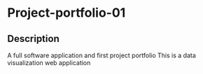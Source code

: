 # Project-portfolio-01
## Description
A full software application and first project portfolio
This is a data visualization web application  